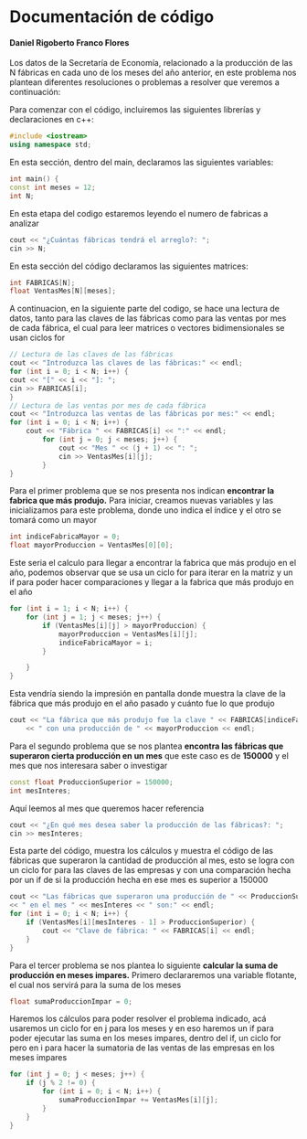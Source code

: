 # Documentación de código

  #### Daniel Rigoberto Franco Flores
Los datos de la Secretaría de Economía, relacionado a la producción de las N fábricas en cada uno de los meses del año anterior, en este problema nos plantean diferentes resoluciones o problemas a resolver que veremos a continuación:

Para comenzar con el código, incluiremos las siguientes librerías y declaraciones en c++:
```cpp
#include <iostream>
using namespace std;
```
En esta sección, dentro del main, declaramos las siguientes variables:
```cpp
int main() {
const int meses = 12;
int N;
```
En esta etapa del codigo estaremos leyendo el numero de fabricas a analizar
```cpp
cout << "¿Cuántas fábricas tendrá el arreglo?: ";
cin >> N;
```
En esta sección del código declaramos las siguientes matrices:
```cpp
int FABRICAS[N];
float VentasMes[N][meses];
```
A continuacion, en la siguiente parte del codigo, se hace una lectura de datos, tanto para las claves de las fábricas como para las ventas por mes de cada fábrica, el cual para leer matrices o vectores bidimensionales se usan ciclos for
```cpp
// Lectura de las claves de las fábricas
cout << "Introduzca las claves de las fábricas:" << endl;
for (int i = 0; i < N; i++) {
cout << "[" << i << "]: ";
cin >> FABRICAS[i];
}
// Lectura de las ventas por mes de cada fábrica
cout << "Introduzca las ventas de las fábricas por mes:" << endl;
for (int i = 0; i < N; i++) {
	cout << "Fábrica " << FABRICAS[i] << ":" << endl;
		for (int j = 0; j < meses; j++) {
			cout << "Mes " << (j + 1) << ": ";
			cin >> VentasMes[i][j];
		}
}
```
Para el primer problema que se nos presenta nos indican **encontrar la fabrica que más produjo.**
Para iniciar, creamos nuevas variables y las inicializamos para este problema, donde uno indica el índice y el otro se tomará como un mayor
```cpp
int indiceFabricaMayor = 0;
float mayorProduccion = VentasMes[0][0];
```
Este seria el calculo para llegar a encontrar la fabrica que más produjo en el año, podemos observar que se usa un ciclo for para iterar en la matriz y un if para poder hacer comparaciones y llegar a la fabrica que más produjo en el año
```cpp
for (int i = 1; i < N; i++) {
	for (int j = 1; j < meses; j++) {
		if (VentasMes[i][j] > mayorProduccion) {
			mayorProduccion = VentasMes[i][j];			
			indiceFabricaMayor = i;
		}

	}
}
```
Esta vendría siendo la impresión en pantalla donde muestra la clave de la fábrica que más produjo en el año pasado y cuánto fue lo que produjo
```cpp
cout << "La fábrica que más produjo fue la clave " << FABRICAS[indiceFabricaMayor]
	<< " con una producción de " << mayorProduccion << endl;
```
Para el segundo problema que se nos plantea **encontra las fábricas que superaron cierta producción en un mes** que este caso es de **150000** y el mes que nos interesara saber o investigar
```cpp
const float ProduccionSuperior = 150000;
int mesInteres;
```
Aquí leemos al mes que queremos hacer referencia
```cpp
cout << "¿En qué mes desea saber la producción de las fábricas?: ";
cin >> mesInteres; 
```
Esta parte del código, muestra los cálculos y muestra el código de las fábricas que superaron la cantidad de producción al mes, esto se logra con un ciclo for para las claves de las empresas y con una comparación hecha por un if de si la producción hecha en ese mes es superior a 150000
```cpp
cout << "Las fábricas que superaron una producción de " << ProduccionSuperior
<< " en el mes " << mesInteres << " son:" << endl;
for (int i = 0; i < N; i++) {
	if (VentasMes[i][mesInteres - 1] > ProduccionSuperior) {
		cout << "Clave de fábrica: " << FABRICAS[i] << endl;
	}
}
```
Para el tercer problema se nos plantea lo siguiente **calcular la suma de producción en meses impares.**
Primero declararemos una variable flotante, el cual nos servirá para la suma de los meses
```cpp
float sumaProduccionImpar = 0;
```
Haremos los cálculos para poder resolver el problema indicado, acá usaremos un ciclo for en j para los meses y en eso haremos un if para poder ejecutar las suma en los meses impares, dentro del if, un ciclo for pero en i para hacer la sumatoria de las ventas de las empresas en los meses impares
```cpp
for (int j = 0; j < meses; j++) {
	if (j % 2 != 0) {
		for (int i = 0; i < N; i++) {
			sumaProduccionImpar += VentasMes[i][j];
		}
	}
}
```
<!--stackedit_data:
eyJoaXN0b3J5IjpbLTE3NjUwNDc1Nyw0OTc4MTg4MTAsLTYzNT
Q4NDI0NSwxNTA0MzQyNjAwLDc3ODA4NDIzMiwtNjg1NTQ2NzM3
LC0xMjMxNDAwODE1LC0xMzI2NzU2ODAzLC02NzkxODkxMjIsLT
I4MDA2NzQ3NSwtMTYyODkxOTM4NywtNzIzMjk4NzUyLC0xNDI2
ODE1OTE1LC0xOTUxMTIzODI2LC05NTgzNzM5MCwtMTA2ODk0Mj
gwLC0xNzQ2MDI5MjYsLTIwODg3NDY2MTIsMjYzODM2OTA5LDQ3
MDgyNTA3M119
-->